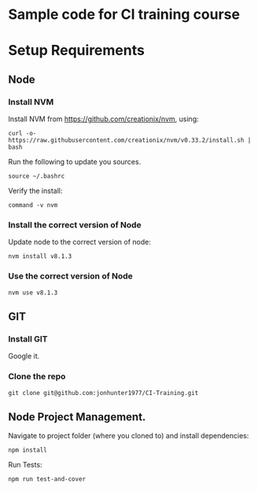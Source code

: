 # Sample code for CI training course

# Setup Requirements

## Node

### Install NVM

Install NVM from https://github.com/creationix/nvm, using:
```
curl -o- https://raw.githubusercontent.com/creationix/nvm/v0.33.2/install.sh | bash
```

Run the following to update you sources.
```
source ~/.bashrc
```

Verify the install:
```
command -v nvm
```

### Install the correct version of Node  

Update node to the correct version of node:
```
nvm install v8.1.3
```

### Use the correct version of Node  

```
nvm use v8.1.3
```

## GIT

### Install GIT

Google it.

### Clone the repo
```
git clone git@github.com:jonhunter1977/CI-Training.git
```

## Node Project Management.

Navigate to project folder (where you cloned to) and install dependencies:
```
npm install
```

Run Tests:
```
npm run test-and-cover
```
